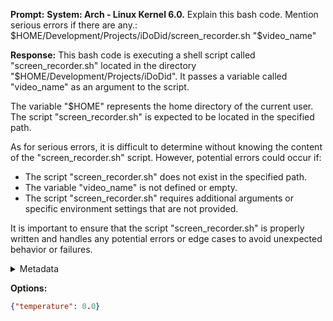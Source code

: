 **Prompt:**
**System: Arch - Linux Kernel 6.0.** Explain this bash code. Mention serious errors if there are any.:
     $HOME/Development/Projects/iDoDid/screen_recorder.sh "$video_name"

**Response:**
This bash code is executing a shell script called "screen_recorder.sh" located in the directory "$HOME/Development/Projects/iDoDid". It passes a variable called "video_name" as an argument to the script.

The variable "$HOME" represents the home directory of the current user. The script "screen_recorder.sh" is expected to be located in the specified path.

As for serious errors, it is difficult to determine without knowing the content of the "screen_recorder.sh" script. However, potential errors could occur if:
- The script "screen_recorder.sh" does not exist in the specified path.
- The variable "video_name" is not defined or empty.
- The script "screen_recorder.sh" requires additional arguments or specific environment settings that are not provided.

It is important to ensure that the script "screen_recorder.sh" is properly written and handles any potential errors or edge cases to avoid unexpected behavior or failures.

<details><summary>Metadata</summary>

- Duration: 4250 ms
- Datetime: 2024-01-05T18:48:25.309376
- Model: gpt-3.5-turbo-0613

</details>

**Options:**
```json
{"temperature": 0.0}
```

